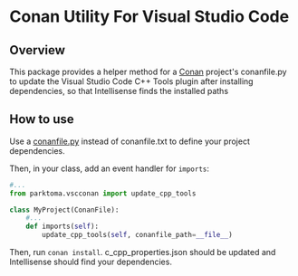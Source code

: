 # Conan Utility For Visual Studio Code

## Overview
This package provides a helper method for a [Conan](https://conan.io) project's conanfile.py to update the Visual Studio Code C++ Tools plugin after installing dependencies, so that Intellisense finds the installed paths

## How to use
Use a [conanfile.py](https://docs.conan.io/en/latest/reference/conanfile.html) instead of conanfile.txt to define your project dependencies.

Then, in your class, add an event handler for ```imports```:
```python
#...
from parktoma.vscconan import update_cpp_tools

class MyProject(ConanFile):
    #...
    def imports(self):
        update_cpp_tools(self, conanfile_path=__file__)
```

Then, run ```conan install```. c_cpp_properties.json should be updated and Intellisense should find your dependencies.
